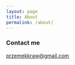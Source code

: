 ```yaml
---
layout: page
title: About
permalink: /about/
---
```


### Contact me

[przemekkraw@gmail.com](mailto:przemekkraw@gmail.com)
